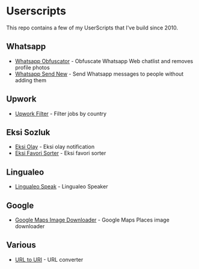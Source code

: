 # Userscripts

This repo contains a few of my UserScripts that I've build since 2010.

## Whatsapp
-   [Whatsapp Obfuscator](https://github.com/baturkacamak/UserScripts/tree/master/whatsapp-obfuscator#readme) - Obfuscate Whatsapp Web chatlist and removes profile photos
-   [Whatsapp Send New](https://github.com/baturkacamak/UserScripts/tree/master/whatsapp-send-new#readme) - Send Whatsapp messages to people without adding them

## Upwork
-   [Upwork Filter](https://github.com/baturkacamak/UserScripts/tree/master/upwork-filter#readme) - Filter jobs by country

## Eksi Sozluk
-   [Eksi Olay](https://github.com/baturkacamak/UserScripts/tree/master/eksi-olay#readme) - Eksi olay notification
-   [Eksi Favori Sorter](https://github.com/baturkacamak/UserScripts/tree/master/eksi-favori#readme) - Eksi favori sorter

## Lingualeo
-   [Lingualeo Speak](https://github.com/baturkacamak/UserScripts/tree/master/lingualeo-speak#readme) - Lingualeo Speaker

## Google
-   [Google Maps Image Downloader](https://github.com/baturkacamak/UserScripts/tree/master/googlemaps-image-downlaoder#readme) - Google Maps Places image downloader

## Various
-   [URL to URI](https://github.com/baturkacamak/UserScripts/tree/master/url-to-url#readme) - URL converter

